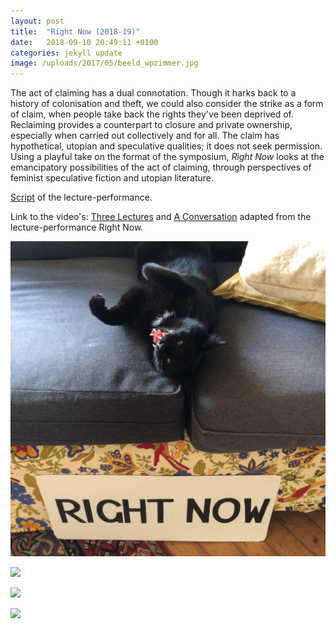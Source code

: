 ```yaml
---
layout: post
title:  "Right Now (2018-19)"
date:   2018-09-10 20:49:11 +0100
categories: jekyll update
image: /uploads/2017/05/beeld_wpzimmer.jpg
---
```


The act of claiming has a dual connotation. Though it harks back to a
history of colonisation and theft, we could also consider the strike as
a form of claim, when people take back the rights they've been deprived
of. Reclaiming provides a counterpart to closure and private ownership,
especially when carried out collectively and for all. The claim has
hypothetical, utopian and speculative qualities; it does not seek
permission. Using a playful take on the format of the symposium, *Right
Now* looks at the emancipatory possibilities of the act of claiming,
through perspectives of feminist speculative fiction and utopian
literature.

[Script](/uploads/2018/09/1finalscript_RightNow.pdf) of
the lecture-performance.

Link to the video's: [Three Lectures](https://drive.google.com/open?id=1YBx2S7YPXVCIsk18cFHjvOY5sGeuXYzF)
and [A Conversation](http://drive.google.com/open?id=1BbxU9lL6DPjhbssPzRapclaGAJOMGXMh)
adapted from the lecture-performance Right Now.

![](/uploads/2017/05/beeld_wpzimmer.jpg)

![](/uploads/2017/04/Right-Now-performance_still.jpg)

![](/uploads/2020/09/IMG_1046-e1601457134559.jpg)

![](/uploads/2017/04/19.02.06.ProspectsAndConcepts_0137-web.jpg)
